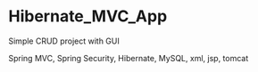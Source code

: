 # Hibernate_MVC_App
Simple CRUD project with GUI

Spring MVC,
Spring Security,
Hibernate,
MySQL,
xml,
jsp,
tomcat
